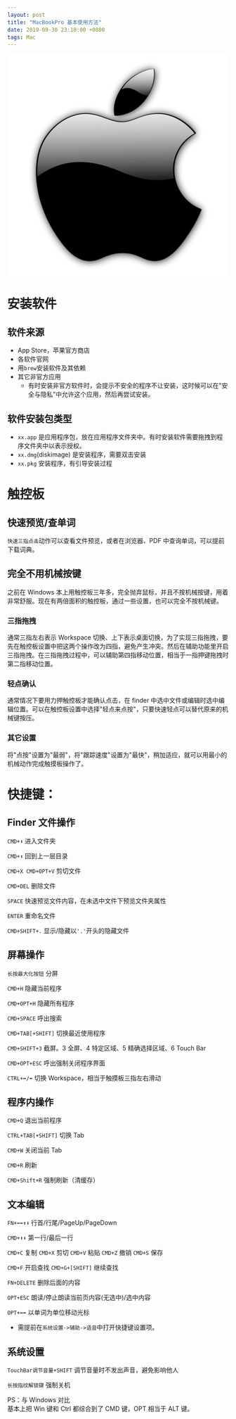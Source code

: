 ```yaml
---
layout: post
title: "MacBookPro 基本使用方法"
date: 2019-09-30 23:10:00 +0800
tags: Mac
---
```


![Mac](/assets/images/2019-09-30-MacBookPro_Basic_1.png)

# 安装软件

## 软件来源

- App Store，苹果官方商店
- 各软件官网
- 用`brew`安装软件及其依赖
- 其它非官方应用
  - 有时安装非官方软件时，会提示不安全的程序不让安装，这时候可以在"安全与隐私"中允许这个应用，然后再尝试安装。

## 软件安装包类型

- `xx.app` 是应用程序包，放在应用程序文件夹中。有时安装软件需要拖拽到程序文件夹中以表示授权。
- `xx.dmg`(diskimage) 是安装程序，需要双击安装
- `xx.pkg` 安装程序，有引导安装过程

# 触控板

## 快速预览/查单词

`快速三指点击`动作可以查看文件预览，或者在浏览器、PDF 中查询单词，可以提前下载词典。

## 完全不用机械按键

之前在 Windows 本上用触控板三年多，完全抛弃鼠标，并且不按机械按键，用着非常舒服。现在有两倍面积的触控板，通过一些设置，也可以完全不按机械键。

### 三指拖拽

通常三指左右表示 Workspace 切换、上下表示桌面切换，为了实现三指拖拽，要先在触控板设置中把这两个操作改为四指，避免产生冲突。然后在辅助功能里开启三指拖拽。在三指拖拽过程中，可以辅助第四指移动位置，相当于一指押键拖拽时第二指移动位置。

### 轻点确认

通常情况下要用力押触控板才能确认点击，在 finder 中选中文件或编辑时选中编辑位置。可以在触控板设置中选择"轻点来点按"，只要快速轻点可以替代原来的机械键按压。

### 其它设置

将"点按"设置为"最弱"，将"跟踪速度"设置为"最快"，稍加适应，就可以用最小的机械动作完成触摸板操作了。

# 快捷键：

## Finder 文件操作

`CMD+⬇️` 进入文件夹

`CMD+⬆️` 回到上一层目录

`CMD+X CMD+OPT+V` 剪切文件

`CMD+DEL` 删除文件

`SPACE` 快速预览文件内容，在未选中文件下预览文件夹属性

`ENTER` 重命名文件

`CMD+SHIFT+.` 显示/隐藏以`'.'`开头的隐藏文件

## 屏幕操作

`长按最大化按钮` 分屏

`CMD+H` 隐藏当前程序

`CMD+OPT+H` 隐藏所有程序

`CMD+SPACE` 呼出搜索

`CMD+TAB[+SHIFT]` 切换最近使用程序

`CMD+SHIFT+3` 截屏。3 全屏、4 特定区域、5 精确选择区域、6 Touch Bar

`CMD+OPT+ESC` 呼出强制关闭程序界面

`CTRL+➡️/⬅️` 切换 Workspace，相当于触摸板三指左右滑动

## 程序内操作

`CMD+Q` 退出当前程序

`CTRL+TAB[+SHIFT]` 切换 Tab

`CMD+W` 关闭当前 Tab

`CMD+R` 刷新

`CMD+Shift+R` 强制刷新（清缓存）

## 文本编辑

`FN+⬅️➡️⬆️⬇️` 行首/行尾/PageUp/PageDown

`CMD+⬆️⬇️` 第一行/最后一行

`CMD+C` 复制
`CMD+X` 剪切
`CMD+V` 粘贴
`CMD+Z` 撤销
`CMD+S` 保存

`CMD+F` 开启查找
`CMD+G+[SHIFT]` 继续查找

`FN+DELETE` 删除后面的内容

`OPT+ESC` 朗读/停止朗读当前页内容(无选中)/选中内容

`OPT+⬅️➡️` 以单词为单位移动光标

- 需提前在`系统设置->辅助->语音`中打开快捷键设置项。

## 系统设置

`TouchBar调节音量+SHIFT` 调节音量时不发出声音，避免影响他人

`长按指纹解锁键` 强制关机

PS：与 Windows 对比<br/>
基本上把 Win 键和 Ctrl 都综合到了 CMD 键，OPT 相当于 ALT 键。
